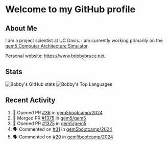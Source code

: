 # Welcome to my GitHub profile

## About Me

I am a project scientist at UC Davis. I am currently working primarily on the [gem5 Computer Architecture Simulator](https://github.com/gem5).

Personal website: <https://www.bobbybruce.net>.

## Stats

![Bobby's GitHub stats](https://github-readme-stats.vercel.app/api?username=bobbyrbruce&show_icons=true&theme=responsive&include_all_commits=true&count_private=true&show=reviews&disable_animations=true)
![Bobby's Top Languages ](https://github-readme-stats.vercel.app/api/top-langs/?username=bobbyrbruce&layout=compact&theme=responsive&count_private=true&langs_count=10&disable_animations=true)

## Recent Activity

<!--START_SECTION:activity-->
1. 💪 Opened PR [#36](https://github.com/gem5bootcamp/2024/pull/36) in [gem5bootcamp/2024](https://github.com/gem5bootcamp/2024)
2. 🎉 Merged PR [#1375](https://github.com/gem5/gem5/pull/1375) in [gem5/gem5](https://github.com/gem5/gem5)
3. 💪 Opened PR [#1375](https://github.com/gem5/gem5/pull/1375) in [gem5/gem5](https://github.com/gem5/gem5)
4. 🗣 Commented on [#31](https://github.com/gem5bootcamp/2024/pull/31#issuecomment-2246220402) in [gem5bootcamp/2024](https://github.com/gem5bootcamp/2024)
5. 🗣 Commented on [#29](https://github.com/gem5bootcamp/2024/pull/29#issuecomment-2245972378) in [gem5bootcamp/2024](https://github.com/gem5bootcamp/2024)
<!--END_SECTION:activity-->
